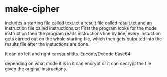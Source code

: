 make-cipher
=============

includes a starting file called text.txt a result file called result.txt and an instruction file called instructions.txt
First the program looks for the mode instruction then the program reads instructions line by line, every instuction gets carried out on the whole starting file, which then gets outputed into the results file after the instuctions are done.

It can do left and right caesar shifts.
Encode/Decode base64

depending on what mode it is in it can encrypt or it can decrypt the file given the original instructions.
